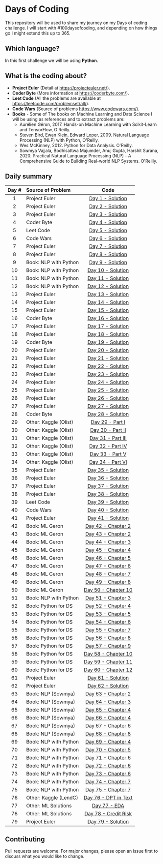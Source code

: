 # Days of Coding

This repository will be used to share my journey on my Days of coding challenge. I will start with #100daysofcoding, and depending on how things go I might extend this up to 365.

## Which language?
In this first challenge we will be using **Python**.


## What is the coding about?

* **Project Euler** (Detail at https://projecteuler.net/).
* **Coder Byte** (More information at https://coderbyte.com/).
* **Leet Code** (All the problems are available at https://leetcode.com/problemset/all/).
* **Code Wars** (Source of problems https://www.codewars.com/).
* **Books** - Some of The books on Machine Learning and Data Science I will be using as references and to extract problems are:
    * Aurélien Géron, 2017. Hands-on Machine Learning with Scikit-Learn and TensorFlow, O’Reilly.
    * Steven Bird, Ewan Klein, Edward Loper, 2009. Natural Language Processing (NLP) with Python, O'Reilly.
    * Wes McKinney, 2012. Python for Data Analysis. O'Reilly.
    * Sowmya Vajjala, Bodhisattwa Majumder, Anuj Gupta, Harshit Surana, 2020. Practical Natural Language Processing (NLP) - A Comprehensive Guide to Building Real-world NLP Systems. O'Reilly.


## Daily summary

Day # | Source of Problem | Code
:----:|:-----|:-------:
1   | Project Euler         | [Day 1 - Solution](https://github.com/machadomr/DaysOfCode/blob/main/01_ProjectEuler/Day_01.ipynb)
2   | Project Euler         | [Day 2 - Solution](https://github.com/machadomr/DaysOfCode/blob/main/01_ProjectEuler/Day_02.ipynb)
3   | Project Euler         | [Day 3 - Solution](https://github.com/machadomr/DaysOfCode/blob/main/01_ProjectEuler/Day_03.ipynb)
4   | Coder Byte            | [Day 4 - Solution](https://github.com/machadomr/DaysOfCode/blob/main/02_CoderByte/Day_04.ipynb)
5   | Leet Code             | [Day 5 - Solution](https://github.com/machadomr/DaysOfCode/blob/main/03_LeetCode/Day_05.ipynb)
6   | Code Wars             | [Day 6 - Solution](https://github.com/machadomr/DaysOfCode/blob/main/04_CodeWars/Day_06.ipynb)
7   | Project Euler         | [Day 7 - Solution](https://github.com/machadomr/DaysOfCode/blob/main/01_ProjectEuler/Day_07.ipynb)
8   | Project Euler         | [Day 8 - Solution](https://github.com/machadomr/DaysOfCode/blob/main/01_ProjectEuler/Day_08.ipynb)
9   | Book: NLP with Python | [Day 9 - Solution](https://github.com/machadomr/DaysOfCode/blob/main/05_Books/Bird_NLP/Day_09.ipynb)
10  | Book: NLP with Python | [Day 10 - Solution](https://github.com/machadomr/DaysOfCode/blob/main/05_Books/Bird_NLP/Day_10.ipynb)
11  | Book: NLP with Python | [Day 11 - Solution](https://github.com/machadomr/DaysOfCode/blob/main/05_Books/Bird_NLP/Day_11.ipynb)
12  | Book: NLP with Python | [Day 12 - Solution](https://github.com/machadomr/DaysOfCode/blob/main/05_Books/Bird_NLP/Day_12.ipynb)
13  | Project Euler         | [Day 13 - Solution](https://github.com/machadomr/DaysOfCode/blob/main/01_ProjectEuler/Day_13.ipynb)
14  | Project Euler         | [Day 14 - Solution](https://github.com/machadomr/DaysOfCode/blob/main/01_ProjectEuler/Day_14.ipynb)
15  | Project Euler         | [Day 15 - Solution](https://github.com/machadomr/DaysOfCode/blob/main/01_ProjectEuler/Day_15.ipynb)
16  | Coder Byte            | [Day 16 - Solution](https://github.com/machadomr/DaysOfCode/blob/main/02_CoderByte/Day_16.ipynb)
17  | Project Euler         | [Day 17 - Solution](https://github.com/machadomr/DaysOfCode/blob/main/01_ProjectEuler/Day_17.ipynb)
18  | Project Euler         | [Day 18 - Solution](https://github.com/machadomr/DaysOfCode/blob/main/01_ProjectEuler/Day_18.ipynb)
19  | Coder Byte            | [Day 19 - Solution](https://github.com/machadomr/DaysOfCode/blob/main/02_CoderByte/Day_19.ipynb)
20  | Project Euler         | [Day 20 - Solution](https://github.com/machadomr/DaysOfCode/blob/main/01_ProjectEuler/Day_20.ipynb)
21  | Project Euler         | [Day 21 - Solution](https://github.com/machadomr/DaysOfCode/blob/main/01_ProjectEuler/Day_21.ipynb)
22  | Project Euler         | [Day 22 - Solution](https://github.com/machadomr/DaysOfCode/blob/main/01_ProjectEuler/Day_22.ipynb)
23  | Project Euler         | [Day 23 - Solution](https://github.com/machadomr/DaysOfCode/blob/main/01_ProjectEuler/Day_23.ipynb)
24  | Project Euler         | [Day 24 - Solution](https://github.com/machadomr/DaysOfCode/blob/main/01_ProjectEuler/Day_24.ipynb)
25  | Project Euler         | [Day 25 - Solution](https://github.com/machadomr/DaysOfCode/blob/main/01_ProjectEuler/Day_25.ipynb)
26  | Project Euler         | [Day 26 - Solution](https://github.com/machadomr/DaysOfCode/blob/main/01_ProjectEuler/Day_26.ipynb)
27  | Project Euler         | [Day 27 - Solution](https://github.com/machadomr/DaysOfCode/blob/main/01_ProjectEuler/Day_27.ipynb)
28  | Coder Byte            | [Day 28 - Solution](https://github.com/machadomr/DaysOfCode/blob/main/02_CoderByte/Day_28.ipynb)
29  | Other: Kaggle (Olist) | [Day 29 - Part I](https://github.com/machadomr/DaysOfCode/blob/main/06_Other/01_Kaggle_Olist.ipynb)
30  | Other: Kaggle (Olist) | [Day 30 - Part II](https://github.com/machadomr/DaysOfCode/blob/main/06_Other/01_Kaggle_Olist.ipynb)
31  | Other: Kaggle (Olist) | [Day 31 - Part III](https://github.com/machadomr/DaysOfCode/blob/main/06_Other/01_Kaggle_Olist.ipynb)
32  | Other: Kaggle (Olist) | [Day 32 - Part IV](https://github.com/machadomr/DaysOfCode/blob/main/06_Other/01_Kaggle_Olist.ipynb)
33  | Other: Kaggle (Olist) | [Day 33 - Part V](https://github.com/machadomr/DaysOfCode/blob/main/06_Other/01_Kaggle_Olist.ipynb)
34  | Other: Kaggle (Olist) | [Day 34 - Part VI](https://github.com/machadomr/DaysOfCode/blob/main/06_Other/01_Kaggle_Olist.ipynb)
35  | Project Euler         | [Day 35 - Solution](https://github.com/machadomr/DaysOfCode/blob/main/01_ProjectEuler/Day_35.ipynb)
36  | Project Euler         | [Day 36 - Solution](https://github.com/machadomr/DaysOfCode/blob/main/01_ProjectEuler/Day_36.ipynb)
37  | Project Euler         | [Day 37 - Solution](https://github.com/machadomr/DaysOfCode/blob/main/01_ProjectEuler/Day_37.ipynb)
38  | Project Euler         | [Day 38 - Solution](https://github.com/machadomr/DaysOfCode/blob/main/01_ProjectEuler/Day_38.ipynb)
39  | Leet Code             | [Day 39 - Solution](https://github.com/machadomr/DaysOfCode/blob/main/03_LeetCode/Day_39.ipynb)
40  | Code Wars             | [Day 40 - Solution](https://github.com/machadomr/DaysOfCode/blob/main/04_CodeWars/Day_40.ipynb)
41  | Project Euler         | [Day 41 - Solution](https://github.com/machadomr/DaysOfCode/blob/main/01_ProjectEuler/Day_41.ipynb)
42  | Book: ML Geron        | [Day 42 - Chapter 2](https://github.com/machadomr/DaysOfCode/blob/main/05_Books/Geron_ML/Chapter2_End_To_End_Project.ipynb)
43  | Book: ML Geron        | [Day 43 - Chapter 2](https://github.com/machadomr/DaysOfCode/blob/main/05_Books/Geron_ML/Chapter2_End_To_End_Project.ipynb)
44  | Book: ML Geron        | [Day 44 - Chapter 3](https://github.com/machadomr/DaysOfCode/blob/main/05_Books/Geron_ML/Chapter3_Classification.ipynb)
45  | Book: ML Geron        | [Day 45 - Chapter 4](https://github.com/machadomr/DaysOfCode/blob/main/05_Books/Geron_ML/Chapter4_LinearModels.ipynb)
46  | Book: ML Geron        | [Day 46 - Chapter 5](https://github.com/machadomr/DaysOfCode/blob/main/05_Books/Geron_ML/Chapter5_SVMs.ipynb)
47  | Book: ML Geron        | [Day 47 - Chapter 6](https://github.com/machadomr/DaysOfCode/blob/main/05_Books/Geron_ML/Chapter6_DT.ipynb)
48  | Book: ML Geron        | [Day 48 - Chapter 7](https://github.com/machadomr/DaysOfCode/blob/main/05_Books/Geron_ML/Chapter7_Ensemble_and_RF.ipynb)
49  | Book: ML Geron        | [Day 49 - Chapter 8](https://github.com/machadomr/DaysOfCode/blob/main/05_Books/Geron_ML/Chapter8_DimensionalityReduction_and_Clustering.ipynb)
50  | Book: ML Geron        | [Day 50 - Chapter 10](https://github.com/machadomr/DaysOfCode/blob/main/05_Books/Geron_ML/Chapter10_Intro_to_ANN.ipynb)
51  | Book: NLP with Python | [Day 51 - Chapter 3](https://github.com/machadomr/DaysOfCode/blob/main/05_Books/Bird_NLP/Chapter3_ProcessingRawText.ipynb)
52  | Book: Python for DS   | [Day 52 - Chapter 4](https://github.com/machadomr/DaysOfCode/blob/main/05_Books/Wes_PythonDS/Chapter4_Numpy.ipynb)
53  | Book: Python for DS   | [Day 53 - Chapter 5](https://github.com/machadomr/DaysOfCode/blob/main/05_Books/Wes_PythonDS/Chapter5_Pandas.ipynb)
54  | Book: Python for DS   | [Day 54 - Chapter 6](https://github.com/machadomr/DaysOfCode/blob/main/05_Books/Wes_PythonDS/Chapter6_DataLoadingStorage.ipynb)
55  | Book: Python for DS   | [Day 55 - Chapter 7](https://github.com/machadomr/DaysOfCode/blob/main/05_Books/Wes_PythonDS/Chapter7_DataWrangling.ipynb)
56  | Book: Python for DS   | [Day 56 - Chapter 8](https://github.com/machadomr/DaysOfCode/blob/main/05_Books/Wes_PythonDS/Chapter8_DataWranglingII.ipynb)
57  | Book: Python for DS   | [Day 57 - Chapter 9](https://github.com/machadomr/DaysOfCode/blob/main/05_Books/Wes_PythonDS/Chapter9_DataVisualization.ipynb)
58  | Book: Python for DS   | [Day 58 - Chapter 10](https://github.com/machadomr/DaysOfCode/blob/main/05_Books/Wes_PythonDS/Chapter10_DataAggregation.ipynb)
59  | Book: Python for DS   | [Day 59 - Chapter 11](https://github.com/machadomr/DaysOfCode/blob/main/05_Books/Wes_PythonDS/Chapter11_TimeSeries.ipynb)
60  | Book: Python for DS   | [Day 60 - Chapter 12](https://github.com/machadomr/DaysOfCode/blob/main/05_Books/Wes_PythonDS/Chapter12_DataAnalysisExamples.ipynb)
61  | Project Euler         | [Day 61 - Solution](https://github.com/machadomr/DaysOfCode/blob/main/01_ProjectEuler/Day_61.ipynb)
62  | Project Euler         | [Day 62 - Solution](https://github.com/machadomr/DaysOfCode/blob/main/01_ProjectEuler/Day_62.ipynb)
63  | Book: NLP (Sowmya)    | [Day 63 - Chapter 2](https://github.com/machadomr/DaysOfCode/blob/main/05_Books/Sowmya_NLP/Chapter2_WebScrapping.ipynb)
64  | Book: NLP (Sowmya)    | [Day 64 - Chapter 3](https://github.com/machadomr/DaysOfCode/blob/main/05_Books/Sowmya_NLP/Chapter3_TextRepresentation.ipynb)
65  | Book: NLP (Sowmya)    | [Day 65 - Chapter 4](https://github.com/machadomr/DaysOfCode/blob/main/05_Books/Sowmya_NLP/Chapter4_Classification.ipynb)
66  | Book: NLP (Sowmya)    | [Day 66 - Chapter 4](https://github.com/machadomr/DaysOfCode/blob/main/05_Books/Sowmya_NLP/Chapter4_ClassificationII.ipynb)
67  | Book: NLP (Sowmya)    | [Day 67 - Chapter 6](https://github.com/machadomr/DaysOfCode/blob/main/05_Books/Sowmya_NLP/Chapter6_CNNandRNN.ipynb)
68  | Book: NLP (Sowmya)    | [Day 68 - Chapter 8](https://github.com/machadomr/DaysOfCode/blob/main/05_Books/Sowmya_NLP/Chapter8_WordCloud.ipynb)
69  | Book: NLP with Python | [Day 69 - Chapter 4](https://github.com/machadomr/DaysOfCode/blob/main/05_Books/Bird_NLP/Chapter4_Programs.ipynb)
70  | Book: NLP with Python | [Day 70 - Chapter 5](https://github.com/machadomr/DaysOfCode/blob/main/05_Books/Bird_NLP/Chapter5_CategorizingWords.ipynb)
71  | Book: NLP with Python | [Day 71 - Chapter 6](https://github.com/machadomr/DaysOfCode/blob/main/05_Books/Bird_NLP/Chapter6_ClassifyText.ipynb)
72  | Book: NLP with Python | [Day 72 - Chapter 6](https://github.com/machadomr/DaysOfCode/blob/main/05_Books/Bird_NLP/Chapter6_ClassifyText_II.ipynb)
73  | Book: NLP with Python | [Day 73 - Chapter 6](https://github.com/machadomr/DaysOfCode/blob/main/05_Books/Bird_NLP/Chapter6_ClassifyText_III.ipynb)
74  | Book: NLP with Python | [Day 74 - Chapter 7](https://github.com/machadomr/DaysOfCode/blob/main/05_Books/Bird_NLP/Chapter7_ExtractingInformation.ipynb)
75  | Book: NLP with Python | [Day 75 - Chapter 7](https://github.com/machadomr/DaysOfCode/blob/main/05_Books/Bird_NLP/Chapter7_ExtractingInformation_II.ipynb)
76  | Other: Kaggle (LendC) | [Day 76 - DPT in Text](https://github.com/machadomr/DaysOfCode/blob/main/06_Other/02_Kaggle_LendingClub_I.ipynb)
77  | Other: ML Solutions   | [Day 77 - EDA](https://github.com/machadomr/DaysOfCode/blob/main/06_Other/ML_Solutions_DataAnalysis.ipynb)
78  | Other: ML Solutions   | [Day 78 - Credit Risk](https://github.com/machadomr/DaysOfCode/blob/main/06_Other/ML_Solutions_CreditRiskAnalysis.ipynb)
79  | Project Euler         | [Day 79 - Solution](https://github.com/machadomr/DaysOfCode/blob/main/01_ProjectEuler/Day_79.ipynb)



## Contributing
Pull requests are welcome. For major changes, please open an issue first to discuss what you would like to change.

